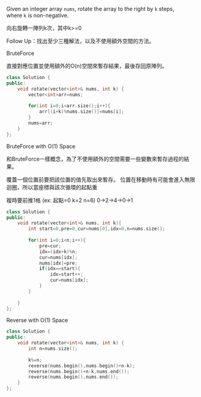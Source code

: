 Given an integer array `nums`, rotate the array to the right by `k` steps, where `k` is non-negative.

向右旋轉一陣列k次，其中k>=0

Follow Up：找出至少三種解法，以及不使用額外空間的方法。

BruteForce

直接對應位置並使用額外的O(n)空間來暫存結果，最後存回原陣列。

```cpp
class Solution {
public:
    void rotate(vector<int>& nums, int k) {
        vector<int>arr=nums;
        
        for(int i=0;i<arr.size();i++){
            arr[(i+k)%nums.size()]=nums[i];
        }
        nums=arr;
    }
};
```

BruteForce with O(1) Space

和BruteForce一樣概念，為了不使用額外的空間需要一些變數來暫存過程的結果。

覆蓋一個位置前要把該位置的值先取出來暫存。
位置在移動時有可能會進入無限迴圈，所以當座標與該次循環的起點重

複時要前推1格 (ex: 起點=0  k=2 n=6) 0→2→4→0→1

```cpp
class Solution {
public:
    void rotate(vector<int>& nums, int k){
        int start=0,pre=0,cur=nums[0],idx=0,n=nums.size();
        
        for(int i=0;i<n;i++){
            pre=cur;
            idx=(idx+k)%n;
            cur=nums[idx];
            nums[idx]=pre;            
            if(idx==start){
                idx=start++;
                cur=nums[idx];
            }
        }
        
    }
};
```

Reverse with O(1) Space

```cpp
class Solution {
public:
    void rotate(vector<int>& nums, int k) {
        int n=nums.size();
        
        k%=n;
        reverse(nums.begin(),nums.begin()+n-k);
        reverse(nums.begin()+n-k,nums.end());
        reverse(nums.begin(),nums.end()); 
    }
};
```